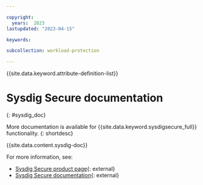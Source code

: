 ```yaml
---

copyright:
  years:  2023
lastupdated: "2023-04-15"

keywords:

subcollection: workload-protection

---
```


{{site.data.keyword.attribute-definition-list}}

# Sysdig Secure documentation
{: #sysdig_doc}

More documentation is available for {{site.data.keyword.sysdigsecure_full}} functionality.
{: shortdesc}

{{site.data.content.sysdig-doc}}

For more information, see:

* [Sysdig Secure product page](https://sysdig.com/products/monitor/){: external}
* [Sysdig Secure documentation](https://docs.sysdig.com/en/sysdig-secure.html){: external}
